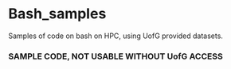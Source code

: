 # Bash_samples
Samples of code on bash on HPC, using UofG provided datasets.
### SAMPLE CODE, NOT USABLE WITHOUT UofG ACCESS
